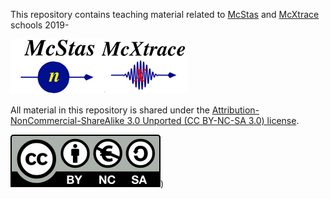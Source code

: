 This repository contains teaching material related to [McStas](http://www.mcstas.org) and
[McXtrace](http://www.mcxtrace.org) schools 2019-

[![logos](images/joint-logo.png)](http://www.mccode.org)

All material in this repository is shared under the
[Attribution-NonCommercial-ShareAlike 3.0 Unported (CC BY-NC-SA 3.0) license](https://creativecommons.org/licenses/by-nc-sa/3.0/).

[![CCSA logo](images/by-nc-sa.eu.svg)](https://creativecommons.org/licenses/by-nc-sa/3.0/))


